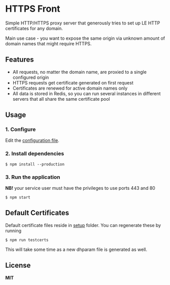 # HTTPS Front

Simple HTTP/HTTPS proxy server that generously tries to set up LE HTTP certificates for any domain.

Main use case - you want to expose the same origin via unknown amount of domain names that might require HTTPS.

## Features

-   All requests, no matter the domain name, are proxied to a single configured origin
-   HTTPS requests get certificate generated on first request
-   Certificates are renewed for active domain names only
-   All data is stored in Redis, so you can run several instances in different servers that all share the same certificate pool

## Usage

### 1. Configure

Edit the [configuration file](config/default.toml).

### 2. Install dependencies

```
$ npm install --production
```

### 3. Run the application

**NB!** your service user must have the privileges to use ports 443 and 80

```
$ npm start
```

## Default Certificates

Default certificate files reside in [setup](setup) folder. You can regenerate these by running

```
$ npm run testcerts
```

This will take some time as a new dhparam file is generated as well.

## License

**MIT**
